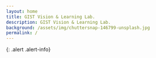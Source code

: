 ```yaml
---
layout: home
title: GIST Vision & Learning Lab.
description: GIST Vision & Learning Lab.
background: /assets/img/chuttersnap-146799-unsplash.jpg
permalink: /
---
```


{: .alert .alert-info}

